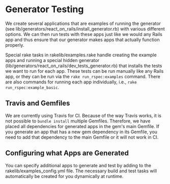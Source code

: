 # Generator Testing
We create several applications that are examples of running the generator (see lib/generators/react_on_rails/install_generator.rb) with various different options. We can then run tests with these apps just like we would any Rails app and thus ensure that our generator makes apps that actually function properly.

Special rake tasks in rakelib/examples.rake handle creating the example apps and running a special hidden generator (lib/generators/react_on_rails/dev_tests_generator.rb) that installs the tests we want to run for each app. These tests can be run manually like any Rails app, or they can be run via the `rake run_rspec:examples` command. There are also commands for running each app individually, i.e., `rake run_rspec:example_basic`.

## Travis and Gemfiles
We are currently using Travis for CI. Because of the way Travis works, it is not possible to `bundle install` multiple Gemfiles. Therefore, we have placed all dependencies for generated apps in the gem's main Gemfile. If you generate an app that has a new gem dependency in its Gemfile, you need to add that dependency to the main Gemfile or it will not work in CI.

## Configuring what Apps are Generated
You can specify additional apps to generate and test by adding to the rakelib/examples_config.yml file. The necessary build and test tasks will automatically be created for you dynamically at runtime.

